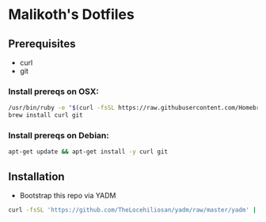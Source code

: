 # Malikoth's Dotfiles

## Prerequisites
* curl
* git

### Install prereqs on OSX:
```bash
/usr/bin/ruby -e "$(curl -fsSL https://raw.githubusercontent.com/Homebrew/install/master/install)"
brew install curl git
```

### Install prereqs on Debian:

```bash
apt-get update && apt-get install -y curl git
```

## Installation

* Bootstrap this repo via YADM

```bash
curl -fsSL 'https://github.com/TheLocehiliosan/yadm/raw/master/yadm' | bash -s -- clone --bootstrap http://git.klr.blue/kyle/dotfiles.git
```
